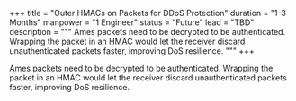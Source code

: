 +++
title = "Outer HMACs on Packets for DDoS Protection"
duration = "1-3 Months"
manpower = "1 Engineer"
status = "Future"
lead = "TBD"
description = """
Ames packets need to be decrypted to be authenticated.  Wrapping the packet in an HMAC would let the receiver discard unauthenticated packets faster, improving DoS resilience.
"""
+++

Ames packets need to be decrypted to be authenticated.  Wrapping the packet in an HMAC would let the receiver discard unauthenticated packets faster, improving DoS resilience.
